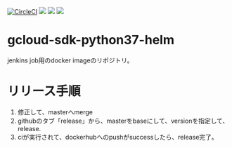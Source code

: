 [![CircleCI](https://circleci.com/gh/bitkey-platform/gcloud-sdk-python37-helm.svg?style=svg)](https://circleci.com/gh/bitkey-platform/gcloud-sdk-python37-helm)
[![](https://images.microbadger.com/badges/image/bitkeyplatform/gcloud-sdk-python37-helm.svg)](https://microbadger.com/images/bitkeyplatform/gcloud-sdk-python37-helm "Get your own image badge on microbadger.com")
[![](https://images.microbadger.com/badges/version/bitkeyplatform/gcloud-sdk-python37-helm.svg)](https://microbadger.com/images/bitkeyplatform/gcloud-sdk-python37-helm "Get your own version badge on microbadger.com")
[![](https://images.microbadger.com/badges/commit/bitkeyplatform/gcloud-sdk-python37-helm.svg)](https://microbadger.com/images/bitkeyplatform/gcloud-sdk-python37-helm "Get your own commit badge on microbadger.com")

# gcloud-sdk-python37-helm

jenkins job用のdocker imageのリポジトリ。

# リリース手順

1. 修正して、masterへmerge
2. githubのタブ「release」から、masterをbaseにして、versionを指定して、release.
3. ciが実行されて、dockerhubへのpushがsuccessしたら、release完了。
